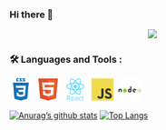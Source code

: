 ### Hi there 👋

<div id="header" align="center">
  <img src="https://media.giphy.com/media/PTBVMsYIOB0SBP4MVe/giphy-downsized-large.gif" width="400"/>
</div> 


### :hammer_and_wrench: Languages and Tools :
  <img src="https://github.com/devicons/devicon/blob/master/icons/css3/css3-plain-wordmark.svg"  title="CSS3" alt="CSS" width="40" height="40"/>&nbsp;
  <img src="https://github.com/devicons/devicon/blob/master/icons/html5/html5-original.svg" title="HTML5" alt="HTML" width="40" height="40"/>&nbsp;
  <img src="https://github.com/devicons/devicon/blob/master/icons/react/react-original-wordmark.svg" title="React" alt="React" width="40" height="40"/>&nbsp;
  <img src="https://github.com/devicons/devicon/blob/master/icons/javascript/javascript-original.svg" title="JavaScript" alt="JavaScript" width="40" height="40"/>&nbsp;
  <img src="https://github.com/devicons/devicon/blob/master/icons/nodejs/nodejs-original-wordmark.svg" title="NodeJS" alt="NodeJS" width="40" height="40"/>&nbsp;



[![Anurag’s github stats](https://github-readme-stats.vercel.app/api?username=EOWD)](https://github.com/EOWD)
[![Top Langs](https://github-readme-stats.vercel.app/api/top-langs/?username=EOWD&layout=compact)](https://github.com/EOWD)

<!--
**EOWD/EOWD** is a ✨ _special_ ✨ repository because its `README.md` (this file) appears on your GitHub profile.

Here are some ideas to get you started:

- 🔭 I’m currently working on ...
- 🌱 I’m currently learning ...
- 👯 I’m looking to collaborate on ...
- 🤔 I’m looking for help with ...
- 💬 Ask me about ...
- 📫 How to reach me: ...
- 😄 Pronouns: ...
- ⚡ Fun fact: ...
-->
